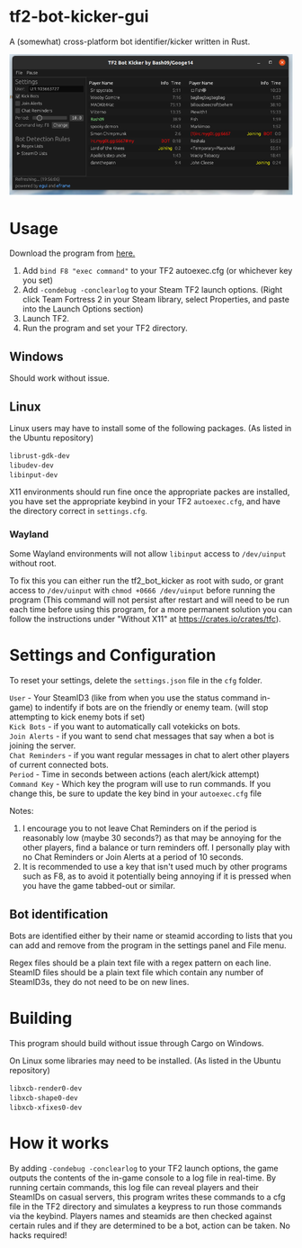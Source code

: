 # tf2-bot-kicker-gui

A (somewhat) cross-platform bot identifier/kicker written in Rust.

![Demonstration Image](images/Demonstration.png)

# Usage

Download the program from [here.](https://github.com/Googe14/tf2-bot-kicker-gui/releases)

1. Add `bind F8 "exec command"` to your TF2 autoexec.cfg (or whichever key you set)
2. Add `-condebug -conclearlog` to your Steam TF2 launch options. (Right click Team Fortress 2 in your Steam library, select Properties, and paste into the Launch Options section)
3. Launch TF2.
4. Run the program and set your TF2 directory.

## Windows

Should work without issue.

## Linux

Linux users may have to install some of the following packages. (As listed in the Ubuntu repository)

`librust-gdk-dev`\
`libudev-dev`\
`libinput-dev`

X11 environments should run fine once the appropriate packes are installed, you have set the appropriate keybind in your TF2 `autoexec.cfg`, and have the directory correct in `settings.cfg`.

### Wayland

Some Wayland environments will not allow `libinput` access to `/dev/uinput` without root.

To fix this you can either run the tf2_bot_kicker as root with sudo, or grant access to `/dev/uinput` with `chmod +0666 /dev/uinput` before running the program (This command will not persist after restart and will need to be run each time before using this program, for a more permanent solution you can follow the instructions under "Without X11" at https://crates.io/crates/tfc).


# Settings and Configuration

To reset your settings, delete the `settings.json` file in the `cfg` folder.

`User` - Your SteamID3 (like from when you use the status command in-game) to indentify if bots are on the friendly or enemy team. (will stop attempting to kick enemy bots if set)\
`Kick Bots` - if you want to automatically call votekicks on bots.\
`Join Alerts` - if you want to send chat messages that say when a bot is joining the server.\
`Chat Reminders` - if you want regular messages in chat to alert other players of current connected bots.\
`Period` - Time in seconds between actions (each alert/kick attempt)\
`Command Key` - Which key the program will use to run commands. If you change this, be sure to update the key bind in your `autoexec.cfg` file

Notes:
1. I encourage you to not leave Chat Reminders on if the period is reasonably low (maybe 30 seconds?) as that may be annoying for the other players, find a balance or turn reminders off. I personally play with no Chat Reminders or Join Alerts at a period of 10 seconds.
2. It is recommended to use a key that isn't used much by other programs such as F8, as to avoid it potentially being annoying if it is pressed when you have the game tabbed-out or similar. 

## Bot identification

Bots are identified either by their name or steamid according to lists that you can add and remove from the program in the settings panel and File menu.

Regex files should be a plain text file with a regex pattern on each line. SteamID files should be a plain text file which contain any number of SteamID3s, they do not need to be on new lines.

# Building
This program should build without issue through Cargo on Windows. 

On Linux some libraries may need to be installed. (As listed in the Ubuntu repository)

`libxcb-render0-dev`\
`libxcb-shape0-dev`\
`libxcb-xfixes0-dev`

# How it works
 
By adding `-condebug -conclearlog` to your TF2 launch options, the game outputs the contents of the in-game console to a log file in real-time. By running certain commands, this log file can reveal players and their SteamIDs on casual servers, this program writes these commands to a cfg file in the TF2 directory and simulates a keypress to run those commands via the keybind. Players names and steamids are then checked against certain rules and if they are determined to be a bot, action can be taken. No hacks required!
